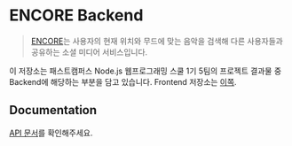# ENCORE Backend
>[ENCORE](https://encoreclient.texcore.io/)는 사용자의 현재 위치와 무드에 맞는 음악을 검색해 다른 사용자들과 공유하는 소셜 미디어 서비스입니다. 

이 저장소는 패스트캠퍼스 Node.js 웹프로그래밍 스쿨 1기 5팀의 프로젝트 결과물 중 Backend에 해당하는 부분을 담고 있습니다. Frontend 저장소는 [이쪽](https://github.com/vezzita/ENCORE).

## Documentation
[API 문서](https://encoreserver.texcore.io/apidoc/)를 확인해주세요.